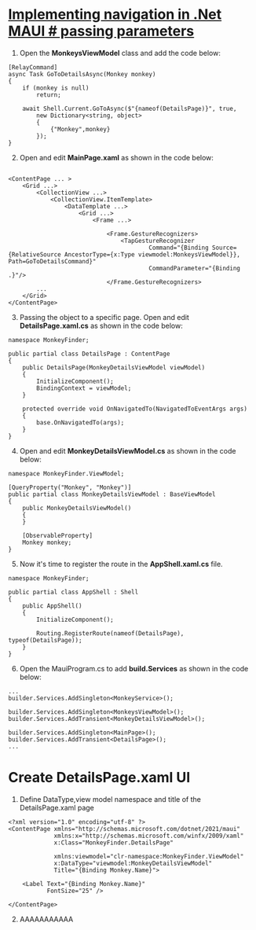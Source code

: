 # [Implementing navigation in .Net MAUI # passing parameters](https://youtu.be/DuNLR_NJv8U?t=8763)

1. Open the **MonkeysViewModel** class and add the code below:
   
```
[RelayCommand]
async Task GoToDetailsAsync(Monkey monkey)
{
    if (monkey is null)
        return;

    await Shell.Current.GoToAsync($"{nameof(DetailsPage)}", true, 
        new Dictionary<string, object>
        {
            {"Monkey",monkey}
        });
}
```

2. Open and edit **MainPage.xaml** as shown in the code below:

```

<ContentPage ... >
    <Grid ...>
        <CollectionView ...>
            <CollectionView.ItemTemplate>
                <DataTemplate ...>
                    <Grid ...>
                        <Frame ...>

                            <Frame.GestureRecognizers>
                                <TapGestureRecognizer 
                                        Command="{Binding Source={RelativeSource AncestorType={x:Type viewmodel:MonkeysViewModel}}, Path=GoToDetailsCommand}"
                                        CommandParameter="{Binding .}"/>
                            </Frame.GestureRecognizers>
        ...                            
    </Grid>
</ContentPage>
```

3. Passing the object to a specific page. Open and edit **DetailsPage.xaml.cs** as shown in the code below:

```
namespace MonkeyFinder;

public partial class DetailsPage : ContentPage
{
	public DetailsPage(MonkeyDetailsViewModel viewModel)
	{
		InitializeComponent();
		BindingContext = viewModel;
	}

    protected override void OnNavigatedTo(NavigatedToEventArgs args)
    {
        base.OnNavigatedTo(args);
    }
}
```

4. Open and edit **MonkeyDetailsViewModel.cs** as shown in the code below:

```
namespace MonkeyFinder.ViewModel;

[QueryProperty("Monkey", "Monkey")]
public partial class MonkeyDetailsViewModel : BaseViewModel
{
    public MonkeyDetailsViewModel()
    {        
    }

    [ObservableProperty]
    Monkey monkey;
}
```

5. Now it's time to register the route in the **AppShell.xaml.cs** file.
   
```
namespace MonkeyFinder;

public partial class AppShell : Shell
{
	public AppShell()
	{
		InitializeComponent();

        Routing.RegisterRoute(nameof(DetailsPage), typeof(DetailsPage));
    }
}
```

6. Open the MauiProgram.cs to add **build.Services** as shown in the code below:
   
```
...
builder.Services.AddSingleton<MonkeyService>();

builder.Services.AddSingleton<MonkeysViewModel>();
builder.Services.AddTransient<MonkeyDetailsViewModel>();

builder.Services.AddSingleton<MainPage>();
builder.Services.AddTransient<DetailsPage>();
...
```
   
# Create DetailsPage.xaml UI

1. Define DataType,view model namespace and title of the DetailsPage.xaml page
   
```
<?xml version="1.0" encoding="utf-8" ?>
<ContentPage xmlns="http://schemas.microsoft.com/dotnet/2021/maui"
             xmlns:x="http://schemas.microsoft.com/winfx/2009/xaml"
             x:Class="MonkeyFinder.DetailsPage"
                          
             xmlns:viewmodel="clr-namespace:MonkeyFinder.ViewModel"
             x:DataType="viewmodel:MonkeyDetailsViewModel"            
             Title="{Binding Monkey.Name}">

    <Label Text="{Binding Monkey.Name}"
           FontSize="25" />

</ContentPage>
```

2. AAAAAAAAAAA